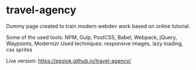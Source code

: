 # travel-agency
Dummy page created to train modern webdev work based on online tutorial.

Some of the used tools: NPM, Gulp, PostCSS, Babel, Webpack, jQuery, Waypoints, Modernizr
Used techniques: responsive images, lazy loading, css sprites


Live version: https://pesiok.github.io/travel-agency/

